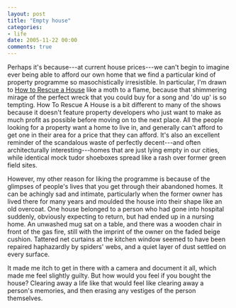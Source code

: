 ```yaml
---
layout: post
title: "Empty house"
categories:
- life
date: 2005-11-22 00:00
comments: true
---
```


<p>Perhaps it's because---at current house prices---we can't begin to imagine ever being able to afford our own home that we find a particular kind of property programme so masochistically irresistible. In particular, I'm drawn to <a href="http://www.bbc.co.uk/homes/tv_and_radio/htrah_index.shtml">How to Rescue a House</a> like a moth to a flame, because that shimmering mirage of the perfect wreck that you could buy for a song and 'do up' is so tempting. How To Rescue A House is a bit different to many of the shows because it doesn't feature property developers who just want to make as much profit as possible before moving on to the next place. All the people looking for a property want a home to live in, and generally can't afford to get one in their area for a price that they can afford. It's also an excellent reminder of the scandalous waste of perfectly decent---and often architecturally interesting---homes that are just lying empty in our cities, while identical mock tudor shoeboxes spread like a rash over former green field sites.</p>

<p>However, my other reason for liking the programme is because of the glimpses of people's lives that you get through their abandoned homes. It can be achingly sad and intimate, particularly when the former owner has lived there for many years and moulded the house into their shape like an old overcoat. One house belonged to a person who had gone into hospital suddenly, obviously expecting to return, but had ended up in a nursing home. An unwashed mug sat on a table, and there was a wooden chair in front of the gas fire, still with the imprint of the owner on the faded beige cushion. Tattered net curtains at the kitchen window seemed to have been repaired haphazardly by spiders' webs, and a quiet layer of dust settled on every surface.</p>

<p>It made me itch to get in there with a camera and document it all, which made me feel slightly guilty. But how would you feel if you bought the house? Clearing away a life like that would feel like clearing away a person's memories, and then erasing any vestiges of the person themselves.</p>



